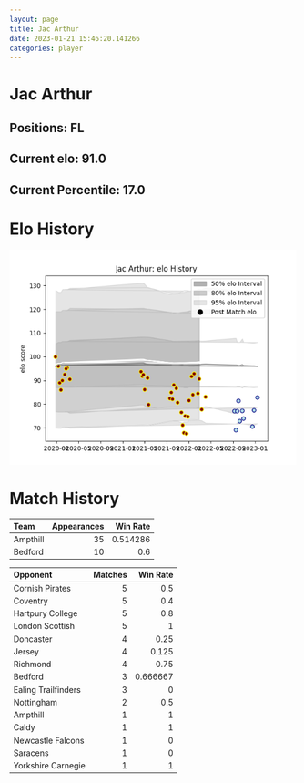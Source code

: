 ```yaml
---  
layout: page  
title: Jac Arthur  
date: 2023-01-21 15:46:20.141266  
categories: player  
---
```

# Jac Arthur

## Positions: FL

## Current elo: 91.0

## Current Percentile: 17.0

# Elo History


![elo history](history_JacArthur.png)
# Match History


| Team     |   Appearances |   Win Rate |
|:---------|--------------:|-----------:|
| Ampthill |            35 |   0.514286 |
| Bedford  |            10 |   0.6      |

| Opponent            |   Matches |   Win Rate |
|:--------------------|----------:|-----------:|
| Cornish Pirates     |         5 |   0.5      |
| Coventry            |         5 |   0.4      |
| Hartpury College    |         5 |   0.8      |
| London Scottish     |         5 |   1        |
| Doncaster           |         4 |   0.25     |
| Jersey              |         4 |   0.125    |
| Richmond            |         4 |   0.75     |
| Bedford             |         3 |   0.666667 |
| Ealing Trailfinders |         3 |   0        |
| Nottingham          |         2 |   0.5      |
| Ampthill            |         1 |   1        |
| Caldy               |         1 |   1        |
| Newcastle Falcons   |         1 |   0        |
| Saracens            |         1 |   0        |
| Yorkshire Carnegie  |         1 |   1        |